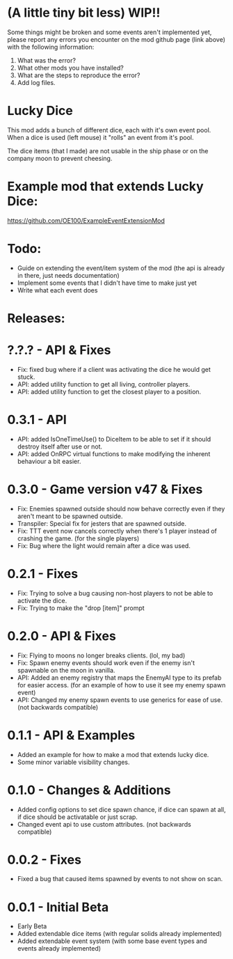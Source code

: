 # (A little tiny bit less) WIP!!
Some things might be broken and some events aren't implemented yet, please report any errors you encounter on the mod github page (link above) with the following information:
1) What was the error?
2) What other mods you have installed?
3) What are the steps to reproduce the error?
4) Add log files.

# Lucky Dice
This mod adds a bunch of different dice, each with it's own event pool.
When a dice is used (left mouse) it "rolls" an event from it's pool.

The dice items (that I made) are not usable in the ship phase or on the company moon to prevent cheesing.

# Example mod that extends Lucky Dice:
https://github.com/OE100/ExampleEventExtensionMod

# Todo:
- Guide on extending the event/item system of the mod (the api is already in there, just needs documentation)
- Implement some events that I didn't have time to make just yet
- Write what each event does

# Releases:

# ?.?.? - API & Fixes
- Fix: fixed bug where if a client was activating the dice he would get stuck.
- API: added utility function to get all living, controller players.
- API: added utility function to get the closest player to a position.

# 0.3.1 - API
- API: added IsOneTimeUse() to DiceItem to be able to set if it should destroy itself after use or not.
- API: added OnRPC virtual functions to make modifying the inherent behaviour a bit easier.

# 0.3.0 - Game version v47 & Fixes
- Fix: Enemies spawned outside should now behave correctly even if they aren't meant to be spawned outside.
- Transpiler: Special fix for jesters that are spawned outside.
- Fix: TTT event now cancels correctly when there's 1 player instead of crashing the game. (for the single players)
- Fix: Bug where the light would remain after a dice was used.

# 0.2.1 - Fixes
- Fix: Trying to solve a bug causing non-host players to not be able to activate the dice.
- Fix: Trying to make the "drop \[item\]" prompt

# 0.2.0 - API & Fixes
- Fix: Flying to moons no longer breaks clients. (lol, my bad)
- Fix: Spawn enemy events should work even if the enemy isn't spawnable on the moon in vanilla.
- API: Added an enemy registry that maps the EnemyAI type to its prefab for easier access. (for an example of how to use it see my enemy spawn event)
- API: Changed my enemy spawn events to use generics for ease of use. (not backwards compatible)

# 0.1.1 - API & Examples
- Added an example for how to make a mod that extends lucky dice.
- Some minor variable visibility changes.

# 0.1.0 - Changes & Additions
- Added config options to set dice spawn chance, if dice can spawn at all, if dice should be activatable or just scrap.
- Changed event api to use custom attributes. (not backwards compatible)

# 0.0.2 - Fixes
- Fixed a bug that caused items spawned by events to not show on scan.

# 0.0.1 - Initial Beta
- Early Beta
- Added extendable dice items (with regular solids already implemented)
- Added extendable event system (with some base event types and events already implemented)
